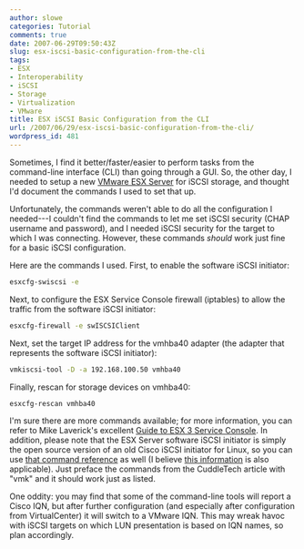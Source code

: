 ```yaml
---
author: slowe
categories: Tutorial
comments: true
date: 2007-06-29T09:50:43Z
slug: esx-iscsi-basic-configuration-from-the-cli
tags:
- ESX
- Interoperability
- iSCSI
- Storage
- Virtualization
- VMware
title: ESX iSCSI Basic Configuration from the CLI
url: /2007/06/29/esx-iscsi-basic-configuration-from-the-cli/
wordpress_id: 481
---
```


Sometimes, I find it better/faster/easier to perform tasks from the command-line interface (CLI) than going through a GUI. So, the other day, I needed to setup a new [VMware ESX Server](http://www.vmware.com/products/vi/esx/) for iSCSI storage, and thought I'd document the commands I used to set that up.

Unfortunately, the commands weren't able to do all the configuration I needed---I couldn't find the commands to let me set iSCSI security (CHAP username and password), and I needed iSCSI security for the target to which I was connecting. However, these commands _should_ work just fine for a basic iSCSI configuration.

Here are the commands I used. First, to enable the software iSCSI initiator:

```bash
esxcfg-swiscsi -e  
```

Next, to configure the ESX Service Console firewall (iptables) to allow the traffic from the software iSCSI initiator:

```bash
esxcfg-firewall -e swISCSIClient  
```

Next, set the target IP address for the vmhba40 adapter (the adapter that represents the software iSCSI initiator):

```bash
vmkiscsi-tool -D -a 192.168.100.50 vmhba40  
```

Finally, rescan for storage devices on vmhba40:

```bash
esxcfg-rescan vmhba40  
```

I'm sure there are more commands available; for more information, you can refer to Mike Laverick's excellent [Guide to ESX 3 Service Console](http://www.rtfm-ed.eu/docs/vmwdocs/esx3.x-vc2.x-serviceconsole-guide.pdf). In addition, please note that the ESX Server software iSCSI initiator is simply the open source version of an old Cisco iSCSI initiator for Linux, so you can use [that command reference](http://www.cuddletech.com/articles/iscsi/ar01s07.html) as well (I believe [this information](http://linux-iscsi.sourceforge.net/) is also applicable). Just preface the commands from the CuddleTech article with "vmk" and it should work just as listed.

One oddity: you may find that some of the command-line tools will report a Cisco IQN, but after further configuration (and especially after configuration from VirtualCenter) it will switch to a VMware IQN. This may wreak havoc with iSCSI targets on which LUN presentation is based on IQN names, so plan accordingly.
